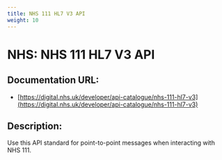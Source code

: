 ```yaml
---
title: NHS 111 HL7 V3 API
weight: 10
---
```


# NHS: NHS 111 HL7 V3 API

## Documentation URL:
 - [https://digital.nhs.uk/developer/api-catalogue/nhs-111-hl7-v3](https://digital.nhs.uk/developer/api-catalogue/nhs-111-hl7-v3)

## Description:
Use this API standard for point-to-point messages when interacting with NHS 111.

